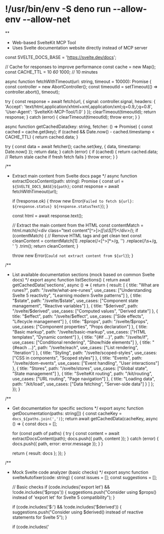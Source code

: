 # !/usr/bin/env -S deno run --allow-env --allow-net

**

* Web-based SvelteKit MCP Tool
* Uses Svelte documentation website directly instead of MCP server

const SVELTE_DOCS_BASE = '<https://svelte.dev/docs>';

// Cache for responses to improve performance
const cache = new Map();
const CACHE_TTL = 10 *60* 1000; // 10 minutes

async function fetchWithTimeout(url: string, timeout = 10000): Promise<Response> {
  const controller = new AbortController();
  const timeoutId = setTimeout(() => controller.abort(), timeout);

  try {
    const response = await fetch(url, {
      signal: controller.signal,
      headers: {
        'Accept': 'text/html,application/xhtml+xml,application/xml;q=0.9,*/*;q=0.8',
        'User-Agent': 'SvelteKit-MCP-Tool/1.0'
      }
    });
    clearTimeout(timeoutId);
    return response;
  } catch (error) {
    clearTimeout(timeoutId);
    throw error;
  }
}

async function getCachedData(key: string, fetcher: () => Promise<any>) {
  const cached = cache.get(key);
  if (cached && Date.now() - cached.timestamp < CACHE_TTL) {
    return cached.data;
  }

  try {
    const data = await fetcher();
    cache.set(key, { data, timestamp: Date.now() });
    return data;
  } catch (error) {
    if (cached) {
      return cached.data; // Return stale cache if fresh fetch fails
    }
    throw error;
  }
}

/**

* Extract main content from Svelte docs page
 */
async function extractDocsContent(path: string): Promise<string> {
  const url = `${SVELTE_DOCS_BASE}${path}`;
  const response = await fetchWithTimeout(url);
  
  if (!response.ok) {
    throw new Error(`Failed to fetch ${url}: ${response.status} ${response.statusText}`);
  }

  const html = await response.text();
  
  // Extract the main content from the HTML
  const contentMatch = html.match(/<div class="text content"[^>]*>([\s\S]*?)<\/div>/);
  if (contentMatch) {
    // Remove HTML tags and get clean text
    const cleanContent = contentMatch[1]
      .replace(/<[^>]*>/g, '')
      .replace(/\s+/g, ' ')
      .trim();
    return cleanContent;
  }

  throw new Error(`Could not extract content from ${url}`);
}

/**

* List available documentation sections (mock based on common Svelte docs)
 */
export async function listSections() {
  return await getCachedData('sections', async () => {
    return {
      result: [
        {
          title: "What are runes?",
          path: "/svelte/what-are-runes",
          use_cases: ["Understanding Svelte 5 reactivity", "Learning modern Svelte patterns"]
        },
        {
          title: "$state",
          path: "/svelte/$state",
          use_cases: ["Component state management", "Reactive variables"]
        },
        {
          title: "$derived",
          path: "/svelte/$derived",
          use_cases: ["Computed values", "Derived state"]
        },
        {
          title: "$effect",
          path: "/svelte/$effect",
          use_cases: ["Side effects", "Lifecycle management"]
        },
        {
          title: "$props",
          path: "/svelte/$props",
          use_cases: ["Component properties", "Props declaration"]
        },
        {
          title: "Basic markup",
          path: "/svelte/basic-markup",
          use_cases: ["HTML templates", "Dynamic content"]
        },
        {
          title: "{#if ...}",
          path: "/svelte/if",
          use_cases: ["Conditional rendering", "Show/hide elements"]
        },
        {
          title: "{#each ...}",
          path: "/svelte/each",
          use_cases: ["List rendering", "Iteration"]
        },
        {
          title: "Styling",
          path: "/svelte/scoped-styles",
          use_cases: ["CSS in components", "Scoped styles"]
        },
        {
          title: "Events",
          path: "/svelte/dom-events",
          use_cases: ["Event handling", "User interactions"]
        },
        {
          title: "Stores",
          path: "/svelte/stores",
          use_cases: ["Global state", "State management"]
        },
        {
          title: "SvelteKit routing",
          path: "/kit/routing",
          use_cases: ["URL routing", "Page navigation"]
        },
        {
          title: "Loading data",
          path: "/kit/load",
          use_cases: ["Data fetching", "Server-side data"]
        }
      ]
    };
  });
}

/**

* Get documentation for specific sections
 */
export async function getDocumentation(paths: string[]) {
  const cacheKey = `docs_${paths.join(',')}`;
  return await getCachedData(cacheKey, async () => {
    const docs = [];

    for (const path of paths) {
      try {
        const content = await extractDocsContent(path);
        docs.push({
          path,
          content
        });
      } catch (error) {
        docs.push({
          path,
          error: error.message
        });
      }
    }

    return {
      result: docs
    };
  });
}

/**

* Mock Svelte code analyzer (basic checks)
 */
export async function svelteAutofixer(code: string) {
  const issues = [];
  const suggestions = [];
  
  // Basic checks
  if (code.includes('export let') && !code.includes('$props')) {
    suggestions.push("Consider using $props() instead of 'export let' for Svelte 5 compatibility");
  }
  
  if (code.includes('$:') && !code.includes('$derived')) {
    suggestions.push("Consider using $derived() instead of reactive statements for Svelte 5");
  }
  
  if (code.includes('<script>') && !code.includes('lang="ts"')) {
    suggestions.push("Consider adding lang='ts' to enable TypeScript support");
  }
  
  // Check for common issues
  if (!code.includes('<style>') && !code.includes('global')) {
    suggestions.push("Consider adding scoped styles for better component encapsulation");
  }
  
  return {
    result: {
      issues,
      suggestions,
      score: issues.length === 0 ? 100 : Math.max(0, 100 - (issues.length * 10))
    }
  };
}

/**

* Generate a mock playground link (in real implementation, this would use Svelte's playground API)
 */
export async function playgroundLink(files: Record<string, string>) {
  // Create a simple playground URL with the code
  const mainFile = files['App.svelte'] || files['main.svelte'] || Object.values[files](0) || '';
  const encoded = btoa(encodeURIComponent(mainFile));
  
  return {
    result: {
      url: `https://svelte.dev/repl/hello-world?code=${encoded}`,
      message: "This is a mock playground link. In a real implementation, this would generate a proper Svelte playground URL."
    }
  };
}

// CLI interface
if (import.meta.main) {
  const command = Deno.args[0];

  try {
    let result;
    switch (command) {
      case 'list-sections':
        result = await listSections();
        break;
      case 'get-documentation':
        const paths = Deno.args.slice(1);
        result = await getDocumentation(paths);
        break;
      case 'svelte-autofixer':
        const code = Deno.args[1];
        if (!code) throw new Error('Code required for svelte-autofixer');
        result = await svelteAutofixer(code);
        break;
      case 'playground-link':
        const filesJson = Deno.args[1];
        if (!filesJson) throw new Error('Files JSON required for playground-link');
        const files = JSON.parse(filesJson);
        result = await playgroundLink(files);
        break;
      default:
        throw new Error(`Unknown command: ${command}`);
    }
    console.log(JSON.stringify(result, null, 2));
  } catch (error) {
    console.error('Error:', error.message);
    Deno.exit(1);
  }
}
